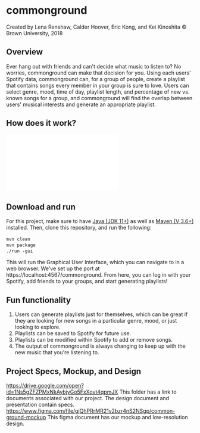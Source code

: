 # commonground
Created by Lena Renshaw, Calder Hoover, Eric Kong, and Kei Kinoshita
© Brown University, 2018

## Overview
Ever hang out with friends and can't decide what music to listen to? No worries, commonground can make that decision for you. Using each users' Spotify data, commonground can, for a group of people, create a playlist that contains songs every member in your group is sure to love. Users can select genre, mood, time of day, playlist length, and percentage of new vs. known songs for a group, and commonground will find the overlap between users' musical interests and generate an appropriate playlist.  

## How does it work? 
![GitHub Logo](/commonground.pdf)

## Download and run
For this project, make sure to have [Java (JDK 11+)](https://www.oracle.com/java/technologies/javase-jdk11-downloads.html) as well as [Maven (V 3.6+)](https://maven.apache.org/install.html) installed. Then, clone this repository, and run the following:
```
mvn clean
mvn package
./run -gui
```
This will run the Graphical User Interface, which you can navigate to in a web browser. We've set up the port at https://localhost:4567/commonground. From here, you can log in with your Spotify, add friends to your groups, and start generating playlists! 

## Fun functionality
  1. Users can generate playlists just for themselves, which can be great if they are looking for new songs in a particular genre, mood, or just looking to explore. 
  2. Playlists can be saved to Spotify for future use.
  3. Playlists can be modified within Spotify to add or remove songs. 
  4. The output of commonground is always changing to keep up with the new music that you're listening to.

## Project Specs, Mockup, and Design 
https://drive.google.com/open?id=1Ns5gZFZPMxNkAybjyGo5FxXovt4qpmJX
This folder has a link to documents associated with our project. The design document and presentation contain specs.
https://www.figma.com/file/gjQhPRrMR21v2bzr4nS2NSgp/common-ground-mockup
This figma document has our mockup and low-resolution design.
